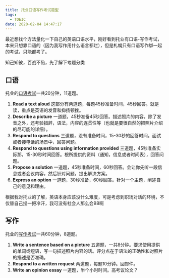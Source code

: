 ```yaml
---
title: 托业口语写作考试题型
tags:
  - TOEIC
date: 2020-02-04 14:47:17
---
```


最近想找个方法量化一下自己的英语口语水平，刚好看到托业有口语-写作考试，
本来只想靠口语的（因为我写作用什么语言都烂），但是札幌只有口语写作绑一起的考试，只能都考了。  

知己知彼，百战不殆，先了解下考题分类

## 口语

托业的[口语考试](https://www.iibc-global.org/toeic/test/sw/about/format.html)一共20分钟，11道题。

1. **Read a text aloud** 这部分有两道题，每题45秒准备时间，45秒回答。就是读，重点是英语的发音和抑扬顿挫。
2. **Describe a picture** 一道题，45秒准备45秒回答。描述照片的内容，除了发音之外，还考验措辞，语法，内容的连贯性等（也就是要很自然的把照片介绍的尽可能的详细）。
3. **Respond to questions** 三道题，没有准备时间，15-30秒的回答时间。面试或者接电话的场景中，回答问题。
4. **Respond to questions using information provided** 三道题，45秒准备实际那，15-30秒时间回答。根所提供的资料（通知，信息或者时间表），回答问题。
5. **Propose a solution** 一道题，45秒准备时间，60秒回答。会让你先听一段信息或者会议内容，然后针对问题，提出解决方案。
6. **Express an option** 一道题，30秒准备，60秒回答。针对一个主题，阐述自己的意见和理由。

根据我对托业的了解，英语本身应该没什么难度，可是考虑到职场对话的环境，不仅替自己捏一把冷汗，我可没有社会人那么会BB啊

## 写作

托业的[写作考试](https://www.iibc-global.org/toeic/test/sw/about/format.html)一共60分钟，8道题。

1. **Write a sentence based on a picture** 五道题，一共8分钟。要求使用提供的单词或短语，写一句描述照片内容的话。评分点在于语法的正确性和对照片的描述是否准确。
2. **Respond to a written request** 两道题，每题10分钟。回邮件。
3. **Write an opinion essay** 一道题，半个小时时间。高考议论文？

